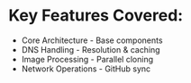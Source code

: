 # Key Features Covered:
- Core Architecture - Base components
- DNS Handling - Resolution & caching
- Image Processing - Parallel cloning
- Network Operations - GitHub sync
